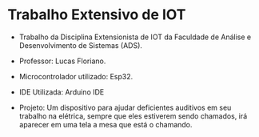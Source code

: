 # Trabalho Extensivo de IOT

- Trabalho da Disciplina Extensionista de IOT da Faculdade de Análise e Desenvolvimento de Sistemas (ADS).
- Professor: Lucas Floriano.
- Microcontrolador utilizado: Esp32.

- IDE Utilizada: Arduino IDE
- Projeto: Um dispositivo para ajudar deficientes auditivos em seu trabalho na elétrica, sempre que eles estiverem sendo chamados, irá aparecer em uma tela a mesa que está o chamando.
